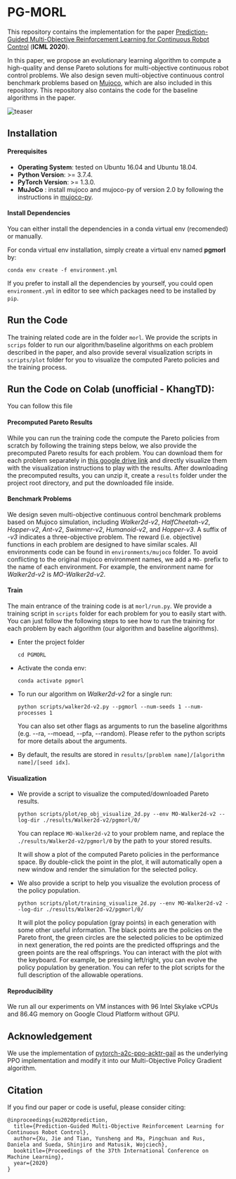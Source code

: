 # PG-MORL

This repository contains the implementation for the paper [Prediction-Guided Multi-Objective Reinforcement Learning for Continuous Robot Control](http://people.csail.mit.edu/jiex/papers/PGMORL/) (**ICML 2020**). 

In this paper, we propose an evolutionary learning algorithm to compute a high-quality and dense Pareto solutions for multi-objective continuous robot control problems. We also design seven multi-objective continuous control benchmark problems based on [Mujoco](http://www.mujoco.org/), which are also included in this repository. This repository also contains the code for the baseline algorithms in the paper.

![teaser](images/teaser.gif)



## Installation

#### Prerequisites

- **Operating System**: tested on Ubuntu 16.04 and Ubuntu 18.04.
- **Python Version**: >= 3.7.4.
- **PyTorch Version**: >= 1.3.0.
- **MuJoCo** : install mujoco and mujoco-py of version 2.0 by following the instructions in [mujoco-py](<https://github.com/openai/mujoco-py>).

#### Install Dependencies

You can either install the dependencies in a conda virtual env (recomended) or manually. 

For conda virtual env installation, simply create a virtual env named **pgmorl** by:

```
conda env create -f environment.yml
```

If you prefer to install all the dependencies by yourself, you could open `environment.yml` in editor to see which packages need to be installed by `pip`.



## Run the Code

The training related code are in the folder `morl`. We provide the scripts in `scrips` folder to run our algorithm/baseline algorithms on each problem described in the paper, and also provide several visualization scripts in `scripts/plot` folder for you to visualize the computed Pareto policies and the training process. 

## Run the Code on Colab (unofficial - KhangTD):

You can follow this file 



#### Precomputed Pareto Results

While you can run the training code the compute the Pareto policies from scratch by following the training steps below, we also provide the precomputed Pareto results for each problem. You can download them for each problem separately in [this google drive link](https://drive.google.com/drive/folders/15toW4SjF2b4PPvU2ZFA6kTweWfh7CqQr?usp=sharing) and directly visualize them with the visualization instructions to play with the results. After downloading the precomputed results, you can unzip it, create a `results` folder under the project root directory, and put the downloaded file inside.

#### Benchmark Problems

We design seven multi-objective continuous control benchmark problems based on Mujoco simulation, including *Walker2d-v2*, *HalfCheetah-v2*, *Hopper-v2*, *Ant-v2*, *Swimmer-v2*, *Humanoid-v2*, and *Hopper-v3*. A suffix of *-v3* indicates a three-objective problem. The reward (i.e. objective) functions in each problem are designed to have similar scales. All environments code can be found in `environments/mujoco` folder. To avoid conflicting to the original mujoco environment names, we add a `MO-` prefix to the name of each environment. For example, the environment name for *Walker2d-v2* is *MO-Walker2d-v2*.

#### Train

The main entrance of the training code is at  `morl/run.py`. We provide a training script in `scripts` folder for each problem for you to easily start with. You can just follow the following steps to see how to run the training for each problem by each algorithm (our algorithm and baseline algorithms).

- Enter the project folder

  ```
  cd PGMORL
  ```

- Activate the conda env:

  ```
  conda activate pgmorl
  ```

- To run our algorithm on *Walker2d-v2* for a single run:

  ```
  python scripts/walker2d-v2.py --pgmorl --num-seeds 1 --num-processes 1
  ```

  You can also set other flags as arguments to run the baseline algorithms (e.g. --ra, --moead, --pfa, --random). Please refer to the python scripts for more details about the arguments.

- By default, the results are stored in `results/[problem name]/[algorithm name]/[seed idx]`.

#### Visualization

- We provide a script to visualize the computed/downloaded Pareto results.

  ```
  python scripts/plot/ep_obj_visualize_2d.py --env MO-Walker2d-v2 --log-dir ./results/Walker2d-v2/pgmorl/0/
  ```

  You can replace `MO-Walker2d-v2` to your problem name, and replace the `./results/Walker2d-v2/pgmorl/0` by the path to your stored results.

  It will show a plot of the computed Pareto policies in the performance space. By double-click the point in the plot, it will automatically open a new window and render the simulation for the selected policy. 

- We also provide a script to help you visualize the evolution process of the policy population.

  ```
  python scripts/plot/training_visualize_2d.py --env MO-Walker2d-v2 --log-dir ./results/Walker2d-v2/pgmorl/0/
  ```
  
  It will plot the policy population (gray points) in each generation with some other useful information. The black points are the policies on the Pareto front, the green circles are the selected policies to be optimized in next generation, the red points are the predicted offsprings and the green points are the real offsprings. You can interact with the plot with the keyboard. For example, be pressing left/right, you can evolve the policy population by generation. You can refer to the plot scripts for the full description of the allowable operations.

#### Reproducibility

We run all our experiments on VM instances with 96 Intel Skylake vCPUs and 86.4G memory on Google Cloud Platform without GPU. 



## Acknowledgement

We use the implementation of [pytorch-a2c-ppo-acktr-gail](https://github.com/ikostrikov/pytorch-a2c-ppo-acktr-gail) as the underlying PPO implementation and modify it into our Multi-Objective Policy Gradient algorithm.



## Citation

If you find our paper or code is useful, please consider citing: 

```
@inproceedings{xu2020prediction,
  title={Prediction-Guided Multi-Objective Reinforcement Learning for Continuous Robot Control},
  author={Xu, Jie and Tian, Yunsheng and Ma, Pingchuan and Rus, Daniela and Sueda, Shinjiro and Matusik, Wojciech},
  booktitle={Proceedings of the 37th International Conference on Machine Learning},
  year={2020}
}
```



